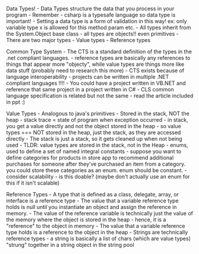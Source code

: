 Data Types!
    - Data Types structure the data that you process in your program
    - Remember - csharp is a typesafe language so data type is important!
        - Setting a data type is a form of validation in this way! ex: only variable type x is allowed for this method param etc.
    - All types inherit from the System.Object base class - all types are objects!! even primitives
    - There are two major types
        - Value types
        - Reference types

Common Type System
    - The CTS is a standard definition of the types in the .net compliant languages.
    - reference types are basically any references to things that appear more "objecty", while value types are things more like data stuff (probably need to research this more)
    - CTS exists because of language interoperability
        - projects can be written in multiple .NET compliant languages !!!!
        - You could have a project written in VB.NET and reference that same project in a project written in C#
    - CLS common language specification is related but not the same - read the article included in ppt :)
    
Value Types
    - Analogous to java's primitives
    - Stored in the stack, NOT the heap
        - stack trace = state of program when exception occurred
        - in stack, you get a value directly and not the object stored in the heap
        - so value types === NOT stored in the heap, just the stack, as they are accessed directly
        - The stack is just a stack, so it gets cleaned up when not being used
        - TLDR: value types are stored in the stack, not in the Heap
    - enums, used to define a set of named integral constants
        - suppose you want to define categories for products in store app to recommend additional purchases for someone after they've purchased an item from a category. you could store these categories as an enum. enum should be constant. 
        - consider scalability - is this doable? (maybe don't actually use an enum for this if it isn't scalable)

Reference Types
    - A type that is defined as a class, delegate, array, or interface is a reference type
    - The value that a variable reference type holds is null until you instantiate an object and assign the reference in memory.
    - The value of the reference variable is technically just the value of the memory where the object is stored in the heap - hence, it is a "reference" to the object in memory
    - The value that a variable reference type holds is a reference to the object in the heap
    - Strings are technically reference types - a string is basically a list of chars (which are value types) "strung" together in a string object in the string pool